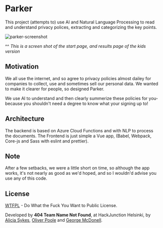 # Parker

This project (attempts to) use AI and Natural Language Processing to read and understand privacy polices, extracting and categorizing the key points.

![parker-screenshot](parker-screenshot.gif)

^^ *This is a screen shot of the start page, and results page of the kids version*

## Motivation
We all use the internet, and so agree to privacy policies almost dailey 
for companies to collect, use and sometimes sell our personal data. 
We wanted to make it clearer for people, so designed Parker.

We use AI to understand and then clearly summerize these policies for you- 
because you shouldn't need a degree to know what your signing up to!

## Architecture

The backend is based on Azure Cloud Functions and with NLP to process the documents.
The Frontend is just simple a Vue app,  (Babel, Webpack, Core-js and Sass with eslint and prettier).


## Note
After a few setbacks, we were a little short on time, so although the app works, it's not nearly as good as we'd hoped, and so I wouldn'd advise you use any of this code.

## License
[WTFPL](http://www.wtfpl.net) - Do What the Fuck You Want to Public License.

Developed by **404 Team Name Not Found**, at HackJunction Helsinki, by [Alicia Sykes](https://aliciasykes.com), [Oliver Poole](https://github.com/OlliePoole/) and [George McDonell](https://github.com/gm6379).


